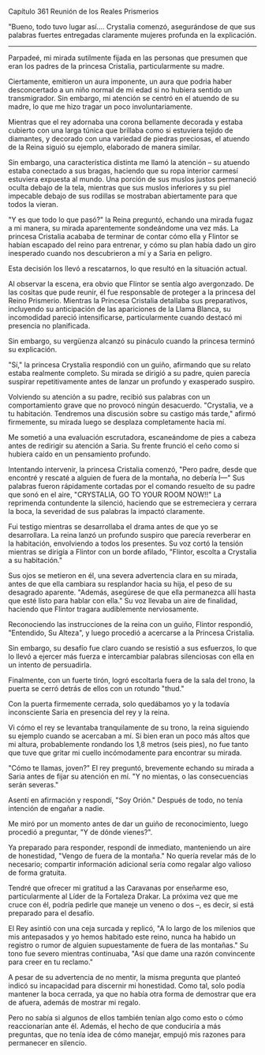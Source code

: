 
Capítulo 361 Reunión de los Reales Prismerios

"Bueno, todo tuvo lugar así.... Crystalia comenzó, asegurándose de que sus palabras fuertes entregadas claramente mujeres profunda en la explicación.

---

Parpadeé, mi mirada sutilmente fijada en las personas que presumen que eran los padres de la princesa Cristalia, particularmente su madre.

Ciertamente, emitieron un aura imponente, un aura que podria haber desconcertado a un niño normal de mi edad si no hubiera sentido un transmigrador. Sin embargo, mi atención se centró en el atuendo de su madre, lo que me hizo tragar un poco involuntariamente.

Mientras que el rey adornaba una corona bellamente decorada y estaba cubierto con una larga túnica que brillaba como si estuviera tejido de diamantes, y decorado con una variedad de piedras preciosas, el atuendo de la Reina siguió su ejemplo, elaborado de manera similar.

Sin embargo, una característica distinta me llamó la atención – su atuendo estaba conectado a sus bragas, haciendo que su ropa interior carmesí estuviera expuesta al mundo. Una porción de sus muslos justos permaneció oculta debajo de la tela, mientras que sus muslos inferiores y su piel impecable debajo de sus rodillas se mostraban abiertamente para que todos la vieran.

"Y es que todo lo que pasó?" la Reina preguntó, echando una mirada fugaz a mi manera, su mirada aparentemente sondeándome una vez más. La princesa Cristalia acababa de terminar de contar cómo ella y Flintor se habían escapado del reino para entrenar, y cómo su plan había dado un giro inesperado cuando nos descubrieron a mí y a Saria en peligro.

Esta decisión los llevó a rescatarnos, lo que resultó en la situación actual.

Al observar la escena, era obvio que Flintor se sentía algo avergonzado. De las cositas que pude reunir, él fue responsable de proteger a la princesa del Reino Prismerio. Mientras la Princesa Cristalia detallaba sus preparativos, incluyendo su anticipación de las apariciones de la Llama Blanca, su incomodidad pareció intensificarse, particularmente cuando destacó mi presencia no planificada.

Sin embargo, su vergüenza alcanzó su pináculo cuando la princesa terminó su explicación.

"Sí," la princesa Crystalia respondió con un guiño, afirmando que su relato estaba realmente completo. Su mirada se dirigió a su padre, quien parecía suspirar repetitivamente antes de lanzar un profundo y exasperado suspiro.

Volviendo su atención a su padre, recibió sus palabras con un comportamiento grave que no provocó ningún desacuerdo. "Crystalia, ve a tu habitación. Tendremos una discusión sobre su castigo más tarde," afirmó firmemente, su mirada luego se desplaza completamente hacia mí.

Me sometió a una evaluación escrutadora, escaneándome de pies a cabeza antes de redirigir su atención a Saria. Su frente frunció el ceño como si hubiera caído en un pensamiento profundo.

Intentando intervenir, la princesa Cristalia comenzó, "Pero padre, desde que encontré y rescaté a alguien de fuera de la montaña, no debería I—" Sus palabras fueron rápidamente cortadas por el comando resuelto de su padre que sonó en el aire, "CRYSTALIA, GO TO YOUR ROOM NOW!!" La reprimenda contundente la silenció, haciendo que se estremeciera y cerrara la boca, la severidad de sus palabras la impactó claramente.

Fui testigo mientras se desarrollaba el drama antes de que yo se desarrollara. La reina lanzó un profundo suspiro que parecía reverberar en la habitación, envolviendo a todos los presentes. Su voz cortó la tensión mientras se dirigía a Flintor con un borde afilado, "Flintor, escolta a Crystalia a su habitación."

Sus ojos se metieron en él, una severa advertencia clara en su mirada, antes de que ella cambiara su resplandor hacia su hija, el peso de su desagrado aparente. "Además, asegúrese de que ella permanezca allí hasta que esté listo para hablar con ella." Su voz llevaba un aire de finalidad, haciendo que Flintor tragara audiblemente nerviosamente.

Reconociendo las instrucciones de la reina con un guiño, Flintor respondió, "Entendido, Su Alteza", y luego procedió a acercarse a la Princesa Cristalia.

Sin embargo, su desafío fue claro cuando se resistió a sus esfuerzos, lo que lo llevó a ejercer más fuerza e intercambiar palabras silenciosas con ella en un intento de persuadirla.

Finalmente, con un fuerte tirón, logró escoltarla fuera de la sala del trono, la puerta se cerró detrás de ellos con un rotundo "thud."

Con la puerta firmemente cerrada, solo quedábamos yo y la todavía inconsciente Saria en presencia del rey y la reina.

Vi cómo el rey se levantaba tranquilamente de su trono, la reina siguiendo su ejemplo cuando se acercaban a mí. Si bien eran un poco más altos que mi altura, probablemente rondando los 1,8 metros (seis pies), no fue tanto que tuve que gritar mi cuello incómodamente para encontrar su mirada.

"Cómo te llamas, joven?" El rey preguntó, brevemente echando su mirada a Saria antes de fijar su atención en mí. "Y no mientas, o las consecuencias serán severas."

Asentí en afirmación y respondí, "Soy Orión." Después de todo, no tenía intención de engañar a nadie.

Me miró por un momento antes de dar un guiño de reconocimiento, luego procedió a preguntar, "Y de dónde vienes?".

Ya preparado para responder, respondí de inmediato, manteniendo un aire de honestidad, "Vengo de fuera de la montaña." No quería revelar más de lo necesario; compartir información adicional sería como regalar algo valioso de forma gratuita.

Tendré que ofrecer mi gratitud a las Caravanas por enseñarme eso, particularmente al Líder de la Fortaleza Drakar. La próxima vez que me cruce con él, podría pedirle que maneje un veneno o dos –, es decir, si está preparado para el desafío.

El Rey asintió con una ceja surcada y replicó, "A lo largo de los milenios que mis antepasados y yo hemos habitado este reino, nunca ha habido un registro o rumor de alguien supuestamente de fuera de las montañas." Su tono fue severo mientras continuaba, "Así que dame una razón convincente para creer en tu reclamo."

A pesar de su advertencia de no mentir, la misma pregunta que planteó indicó su incapacidad para discernir mi honestidad. Como tal, solo podía mantener la boca cerrada, ya que no había otra forma de demostrar que era de afuera, además de mostrar mi regalo.

Pero no sabía si algunos de ellos también tenían algo como esto o cómo reaccionarían ante él. Además, el hecho de que conduciría a más preguntas, que no tenía idea de cómo manejar, empujó mis razones para permanecer en silencio.
